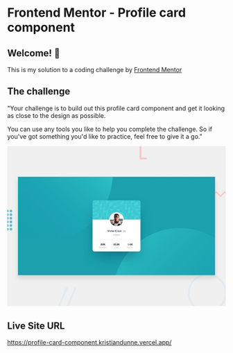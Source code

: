 # Frontend Mentor - Profile card component

## Welcome! 👋

This is my solution to a coding challenge by
[Frontend Mentor](https://www.frontendmentor.io)

## The challenge

"Your challenge is to build out this profile card component and get it looking as close to the design as possible.

You can use any tools you like to help you complete the challenge. So if you've got something you'd like to practice, feel free to give it a go."

![Design preview for the Profile card component coding challenge](./images/desktop-preview.jpg)

## Live Site URL

https://profile-card-component.kristiandunne.vercel.app/
